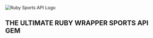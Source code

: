 ![Ruby Sports API Logo](https://res.cloudinary.com/codeando/image/upload/v1713991058/ruby-sports-api/qerp6j7dlphxrmzxdr5l.svg)
## THE ULTIMATE RUBY WRAPPER SPORTS API GEM
